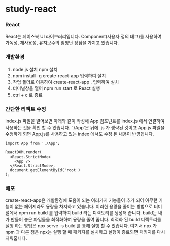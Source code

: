 # study-react

### React
React는 페이스북 UI 라이브러리입니다. 
Component(사용자 정의 태그)를 사용하여 가독성, 재사용성, 유지보수의 엄청난 장점을 가지고 있습니다.   

### 개발환경
1. node.js 설치 npm 설치
2. npm install -g create-react-app 입력하여 설치
3. 작업 폴더로 이동하여 create-react-app . 입력하여 설치
4. 터미널창을 열어 npm run start 로 React 실행
5. ctrl + c 로 종료

### 간단한 리액트 수정
index.js 파일을 열어보면 아래와 같이 작성해 App 컴포넌트를 index.js 에서 연결하여 사용하는 것을 확인 할 수 있습니다. './App'은 뒤에 .js 가 생략된 것이고 App.js 파일을 수정하게 되면 App.js를 사용하고 있는 index 에서도 수정 된 내용이 반영됩니다.
```
import App from './App';

ReactDOM.render(
  <React.StrictMode>
    <App />
  </React.StrictMode>,
  document.getElementById('root')
);
```

### 배포
create-react-app은 개발환경에 도움이 되는 여러가지 기능들이 추가 되어 아무런 기능이 없는 페이지라도 용량을 차지하고 있습니다.
이러한 용량을 줄이는 방법으로 터미널에서 npm run build 를 입력하여 build 라는 디렉토리를 생성해 줍니다.
build는 내가 만들어 놓은 파일들을 최적화하여 용량을 줄여 줍니다. 최적화 된 build 디렉토리를 실행 하는 방법은
npx serve -s build 를 통해 실행 할 수 있습니다. 여기서 npx 가 npm 과 다른 점은 npx는 실행 할 때 패키지를 설치하고 실행이 종료되면 패키지를 다시 지워줍니다.